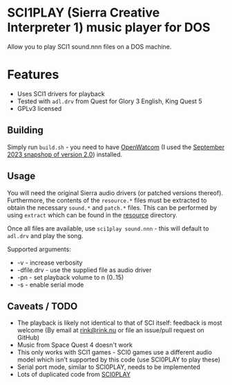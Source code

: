 # SCI1PLAY (Sierra Creative Interpreter 1) music player for DOS

Allow you to play SCI1 sound.nnn files on a DOS machine.

# Features

- Uses SCI1 drivers for playback
- Tested with ``adl.drv`` from Quest for Glory 3 English, King Quest 5
- GPLv3 licensed

## Building

Simply run ``build.sh`` - you need to have [OpenWatcom](https://github.com/open-watcom/open-watcom-v2) (I used the [September 2023 snapshop of version 2.0](https://github.com/open-watcom/open-watcom-v2/releases/tag/2023-09-01-Build)) installed.

## Usage

You will need the original Sierra audio drivers (or patched versions thereof). Furthermore, the contents of the ``resource.*`` files must be extracted to obtain the necessary ``sound.*`` and ``patch.*`` files. This can be performed by using `extract` which can be found in the [resource](../../resource/README.md) directory.

Once all files are available, use ``sci1play sound.nnn`` - this will default to ``adl.drv`` and play the song.

Supported arguments:
- -v - increase verbosity
- -dfile.drv - use the supplied file as audio driver
- -pn - set playback volume to n (0..15)
- -s - enable serial mode

## Caveats / TODO

- The playback is likely not identical to that of SCI itself: feedback is most welcome (By email at rink@rink.nu or file an issue/pull request on GitHub)
- Music from Space Quest 4 doesn't work
- This only works with SCI1 games - SCI0 games use a different audio model which isn't supported by this code (use SCI0PLAY to play these)
- Serial port mode, similar to SCI0PLAY, needs to be implemented
- Lots of duplicated code from [SCI0PLAY](../sci0play/README.md)
